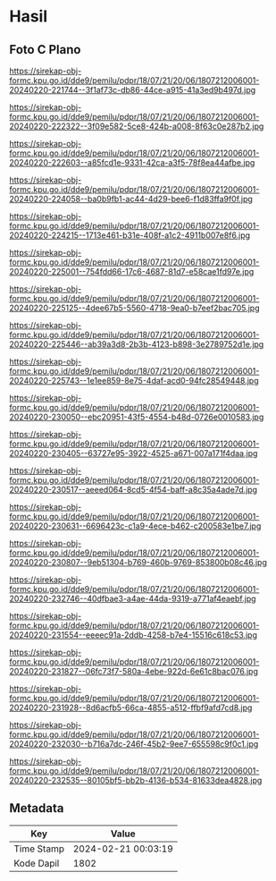 # Hasil

## Foto C Plano

https://sirekap-obj-formc.kpu.go.id/dde9/pemilu/pdpr/18/07/21/20/06/1807212006001-20240220-221744--3f1af73c-db86-44ce-a915-41a3ed9b497d.jpg

https://sirekap-obj-formc.kpu.go.id/dde9/pemilu/pdpr/18/07/21/20/06/1807212006001-20240220-222322--3f09e582-5ce8-424b-a008-8f63c0e287b2.jpg

https://sirekap-obj-formc.kpu.go.id/dde9/pemilu/pdpr/18/07/21/20/06/1807212006001-20240220-222603--a85fcd1e-9331-42ca-a3f5-78f8ea44afbe.jpg

https://sirekap-obj-formc.kpu.go.id/dde9/pemilu/pdpr/18/07/21/20/06/1807212006001-20240220-224058--ba0b9fb1-ac44-4d29-bee6-f1d83ffa9f0f.jpg

https://sirekap-obj-formc.kpu.go.id/dde9/pemilu/pdpr/18/07/21/20/06/1807212006001-20240220-224215--1713e461-b31e-408f-a1c2-4911b007e8f6.jpg

https://sirekap-obj-formc.kpu.go.id/dde9/pemilu/pdpr/18/07/21/20/06/1807212006001-20240220-225001--754fdd66-17c6-4687-81d7-e58cae1fd97e.jpg

https://sirekap-obj-formc.kpu.go.id/dde9/pemilu/pdpr/18/07/21/20/06/1807212006001-20240220-225125--4dee67b5-5560-4718-9ea0-b7eef2bac705.jpg

https://sirekap-obj-formc.kpu.go.id/dde9/pemilu/pdpr/18/07/21/20/06/1807212006001-20240220-225446--ab39a3d8-2b3b-4123-b898-3e2789752d1e.jpg

https://sirekap-obj-formc.kpu.go.id/dde9/pemilu/pdpr/18/07/21/20/06/1807212006001-20240220-225743--1e1ee859-8e75-4daf-acd0-94fc28549448.jpg

https://sirekap-obj-formc.kpu.go.id/dde9/pemilu/pdpr/18/07/21/20/06/1807212006001-20240220-230050--ebc20951-43f5-4554-b48d-0726e0010583.jpg

https://sirekap-obj-formc.kpu.go.id/dde9/pemilu/pdpr/18/07/21/20/06/1807212006001-20240220-230405--63727e95-3922-4525-a671-007a171f4daa.jpg

https://sirekap-obj-formc.kpu.go.id/dde9/pemilu/pdpr/18/07/21/20/06/1807212006001-20240220-230517--aeeed064-8cd5-4f54-baff-a8c35a4ade7d.jpg

https://sirekap-obj-formc.kpu.go.id/dde9/pemilu/pdpr/18/07/21/20/06/1807212006001-20240220-230631--6696423c-c1a9-4ece-b462-c200583e1be7.jpg

https://sirekap-obj-formc.kpu.go.id/dde9/pemilu/pdpr/18/07/21/20/06/1807212006001-20240220-230807--9eb51304-b769-460b-9769-853800b08c46.jpg

https://sirekap-obj-formc.kpu.go.id/dde9/pemilu/pdpr/18/07/21/20/06/1807212006001-20240220-232746--40dfbae3-a4ae-44da-9319-a771af4eaebf.jpg

https://sirekap-obj-formc.kpu.go.id/dde9/pemilu/pdpr/18/07/21/20/06/1807212006001-20240220-231554--eeeec91a-2ddb-4258-b7e4-15516c618c53.jpg

https://sirekap-obj-formc.kpu.go.id/dde9/pemilu/pdpr/18/07/21/20/06/1807212006001-20240220-231827--06fc73f7-580a-4ebe-922d-6e61c8bac076.jpg

https://sirekap-obj-formc.kpu.go.id/dde9/pemilu/pdpr/18/07/21/20/06/1807212006001-20240220-231928--8d6acfb5-66ca-4855-a512-ffbf9afd7cd8.jpg

https://sirekap-obj-formc.kpu.go.id/dde9/pemilu/pdpr/18/07/21/20/06/1807212006001-20240220-232030--b716a7dc-246f-45b2-9ee7-655598c9f0c1.jpg

https://sirekap-obj-formc.kpu.go.id/dde9/pemilu/pdpr/18/07/21/20/06/1807212006001-20240220-232535--80105bf5-bb2b-4136-b534-81633dea4828.jpg


## Metadata

| Key        | Value               |
| ---------- | ------------------- |
| Time Stamp | 2024-02-21 00:03:19 |
| Kode Dapil | 1802                |




